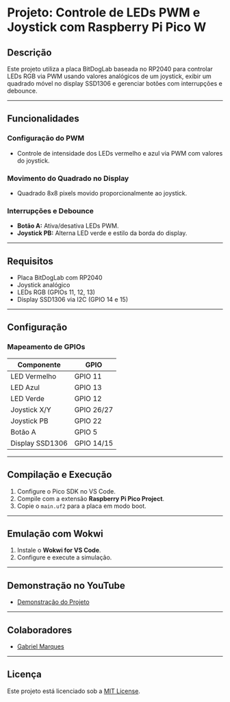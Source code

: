 # Projeto: Controle de LEDs PWM e Joystick com Raspberry Pi Pico W

## Descrição
Este projeto utiliza a placa BitDogLab baseada no RP2040 para controlar LEDs RGB via PWM usando valores analógicos de um joystick, exibir um quadrado móvel no display SSD1306 e gerenciar botões com interrupções e debounce.

---

## Funcionalidades

### Configuração do PWM
- Controle de intensidade dos LEDs vermelho e azul via PWM com valores do joystick.

### Movimento do Quadrado no Display
- Quadrado 8x8 pixels movido proporcionalmente ao joystick.


### Interrupções e Debounce
- **Botão A:** Ativa/desativa LEDs PWM.
- **Joystick PB:** Alterna LED verde e estilo da borda do display.

---

## Requisitos

- Placa BitDogLab com RP2040
- Joystick analógico
- LEDs RGB (GPIOs 11, 12, 13)
- Display SSD1306 via I2C (GPIO 14 e 15)

---

## Configuração

### Mapeamento de GPIOs
| Componente | GPIO |
|------------|------|
| LED Vermelho | GPIO 11 |
| LED Azul | GPIO 13 |
| LED Verde | GPIO 12 |
| Joystick X/Y | GPIO 26/27 |
| Joystick PB | GPIO 22 |
| Botão A | GPIO 5 |
| Display SSD1306 | GPIO 14/15 |

---

## Compilação e Execução
1. Configure o Pico SDK no VS Code.
2. Compile com a extensão **Raspberry Pi Pico Project**.
3. Copie o `main.uf2` para a placa em modo boot.

---

## Emulação com Wokwi
1. Instale o **Wokwi for VS Code**.
2. Configure e execute a simulação.

---

## Demonstração no YouTube
- [Demonstração do Projeto](https://www.youtube.com/watch?v=ixlabSdBb7g)

---

## Colaboradores
- [Gabriel Marques](https://github.com/Marques-svnt)

---

## Licença
Este projeto está licenciado sob a [MIT License](LICENSE).


